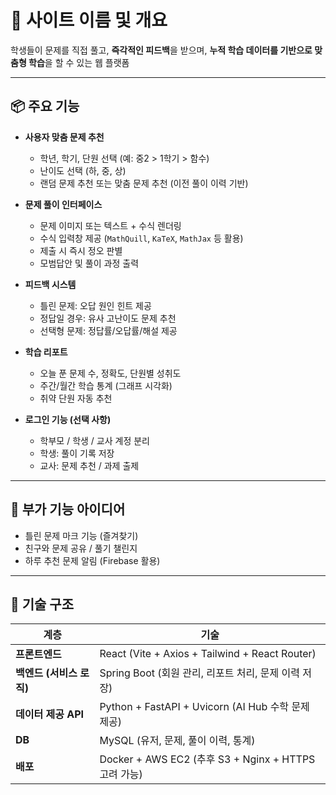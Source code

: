 # 📘 사이트 이름 및 개요

학생들이 문제를 직접 풀고, **즉각적인 피드백**을 받으며, **누적 학습 데이터를 기반으로 맞춤형 학습**을 할 수 있는 웹 플랫폼

---

## 📦 주요 기능

- **사용자 맞춤 문제 추천**
  - 학년, 학기, 단원 선택 (예: 중2 > 1학기 > 함수)
  - 난이도 선택 (하, 중, 상)
  - 랜덤 문제 추천 또는 맞춤 문제 추천 (이전 풀이 이력 기반)

- **문제 풀이 인터페이스**
  - 문제 이미지 또는 텍스트 + 수식 렌더링
  - 수식 입력창 제공 (`MathQuill`, `KaTeX`, `MathJax` 등 활용)
  - 제출 시 즉시 정오 판별
  - 모범답안 및 풀이 과정 출력

- **피드백 시스템**
  - 틀린 문제: 오답 원인 힌트 제공
  - 정답일 경우: 유사 고난이도 문제 추천
  - 선택형 문제: 정답률/오답률/해설 제공

- **학습 리포트**
  - 오늘 푼 문제 수, 정확도, 단원별 성취도
  - 주간/월간 학습 통계 (그래프 시각화)
  - 취약 단원 자동 추천

- **로그인 기능 (선택 사항)**
  - 학부모 / 학생 / 교사 계정 분리
  - 학생: 풀이 기록 저장
  - 교사: 문제 추천 / 과제 출제

---

## 🌟 부가 기능 아이디어

- 틀린 문제 마크 기능 (즐겨찾기)
- 친구와 문제 공유 / 풀기 챌린지
- 하루 추천 문제 알림 (Firebase 활용)

---

## 🧱 기술 구조

| 계층 | 기술 |
|------|------|
| **프론트엔드** | React (Vite + Axios + Tailwind + React Router) |
| **백엔드 (서비스 로직)** | Spring Boot (회원 관리, 리포트 처리, 문제 이력 저장) |
| **데이터 제공 API** | Python + FastAPI + Uvicorn (AI Hub 수학 문제 제공) |
| **DB** | MySQL (유저, 문제, 풀이 이력, 통계) |
| **배포** | Docker + AWS EC2 (추후 S3 + Nginx + HTTPS 고려 가능) |
